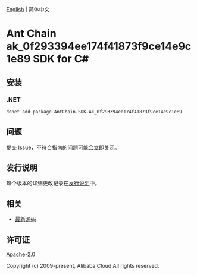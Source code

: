 [English](README.md) | 简体中文

# Ant Chain ak_0f293394ee174f41873f9ce14e9c1e89 SDK for C#

## 安装

### .NET

```bash
donet add package AntChain.SDK.Ak_0f293394ee174f41873f9ce14e9c1e89
```

## 问题

[提交 Issue](https://github.com/alipay/antchain-openapi-prod-sdk/issues/new)，不符合指南的问题可能会立即关闭。

## 发行说明

每个版本的详细更改记录在[发行说明](./ChangeLog.txt)中。

## 相关

* [最新源码](https://github.com/antchain-openapi-prod-sdk)

## 许可证

[Apache-2.0](http://www.apache.org/licenses/LICENSE-2.0)

Copyright (c) 2009-present, Alibaba Cloud All rights reserved.
